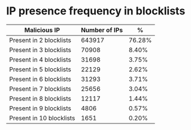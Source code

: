# IP presence frequency in blocklists
| Malicious IP | Number of IPs | % |
|----|----|----|
| Present in 2 blocklists | 643917 | 76.28% |
| Present in 3 blocklists | 70908 | 8.40% |
| Present in 4 blocklists | 31698 | 3.75% |
| Present in 5 blocklists | 22129 | 2.62% |
| Present in 6 blocklists | 31293 | 3.71% |
| Present in 7 blocklists | 25656 | 3.04% |
| Present in 8 blocklists | 12117 | 1.44% |
| Present in 9 blocklists | 4806 | 0.57% |
| Present in 10 blocklists | 1651 | 0.20% |
